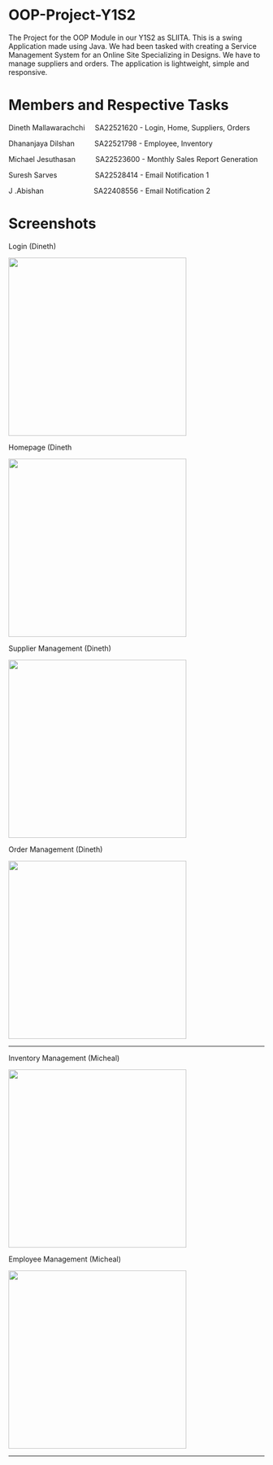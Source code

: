 # OOP-Project-Y1S2
The Project for the OOP Module in our Y1S2 as SLIITA. This is a swing Application made using Java. We had been tasked with creating a Service Management System for an Online Site Specializing in Designs. We have to manage suppliers and orders. The application is lightweight, simple and responsive.

# Members and Respective Tasks 
<p>Dineth Mallawarachchi&nbsp;&nbsp;&nbsp;&nbsp;&nbsp;SA22521620 - Login, Home, Suppliers, Orders</p>

<p>Dhananjaya Dilshan&nbsp;&nbsp;&nbsp;&nbsp;&nbsp;&nbsp;&nbsp;&nbsp;&nbsp;     SA22521798 - Employee, Inventory</p>

<p>Michael Jesuthasan&nbsp;&nbsp;&nbsp;&nbsp;&nbsp;&nbsp;&nbsp;&nbsp;&nbsp;    	SA22523600 - Monthly Sales Report Generation</p>

<p>Suresh Sarves&nbsp;&nbsp;&nbsp;&nbsp;&nbsp;&nbsp;&nbsp;&nbsp;&nbsp;&nbsp;&nbsp;&nbsp;&nbsp;&nbsp;&nbsp;&nbsp;&nbsp;&nbsp;          SA22528414 - Email Notification 1</p>

<p>J .Abishan&nbsp;&nbsp;&nbsp;&nbsp;&nbsp;&nbsp;&nbsp;&nbsp;&nbsp;&nbsp;&nbsp;&nbsp;&nbsp;&nbsp;&nbsp;&nbsp;&nbsp;&nbsp;&nbsp;&nbsp;&nbsp;&nbsp;&nbsp;&nbsp;             SA22408556 - Email Notification 2</p> 

# Screenshots

Login (Dineth)

<img src="https://github.com/lochana-dineth/OOP-Project-Y1S2/assets/30839724/7ba17da8-e132-4e88-89f8-3a373d7dcdfe" height="350">

Homepage (Dineth

<img src="https://github.com/lochana-dineth/OOP-Project-Y1S2/assets/30839724/5181c82c-045f-4514-ada3-00080ddf8209" height="350">

Supplier Management (Dineth)

<img src="https://github.com/lochana-dineth/OOP-Project-Y1S2/assets/30839724/b672181e-858e-4f05-ae5a-a7812ae16a46" height="350">

Order Management (Dineth)

<img src="https://github.com/lochana-dineth/OOP-Project-Y1S2/assets/30839724/aa6ea318-78f4-434d-ad8c-3e7e63fe615f" height="350">

---

Inventory Management (Micheal)

<img src="https://github.com/lochana-dineth/OOP-Project-Y1S2/assets/30839724/de5905b6-d6f4-478b-b6b5-2beeb1e1d9ea" height="350">

Employee Management (Micheal)

<img src="https://github.com/lochana-dineth/OOP-Project-Y1S2/assets/30839724/8a6f8c42-a1a2-44e7-84f8-9fae2b67bbde" height="350">

---
